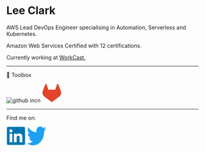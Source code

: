 <h1>Lee Clark </h1> <a href="https://www.leeclark.co.uk/"></a>

AWS Lead DevOps Engineer specialising in Automation, Serverless and Kubernetes. 

Amazon Web Services Certified with 12 certifications. 

Currently working at <a href="https://www.workcast.com/">WorkCast.</a>

---
🧰 Toolbox

<img src="https://github.com/devicons/devicon/blob/master/icons/github/github-plain.svg" alt="github incn" width="50" height="50" />
<img src="https://github.com/devicons/devicon/blob/master/icons/gitlab/gitlab-plain.svg" alt="CSS3 logo icon" width="50" height="50" />

---

Find me on: 

<a href="https://www.linkedin.com/in/lee-clark-511b221bb/"><img src="https://github.com/devicons/devicon/blob/master/icons/linkedin/linkedin-original.svg" alt="linkedin logo icon" width="50" height="50" /></a> <a href="https://twitter.com/awsleec"><img src="https://github.com/devicons/devicon/blob/master/icons/twitter/twitter-original.svg" alt="twitter logo icon" width="50" height="50" /></a>
<!---
Here are some ideas to get you started:
